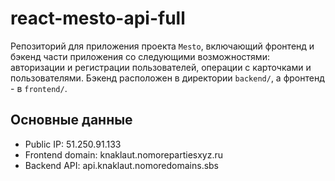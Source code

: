 # react-mesto-api-full
Репозиторий для приложения проекта `Mesto`, включающий фронтенд и бэкенд части приложения со следующими возможностями: авторизации и регистрации пользователей, операции с карточками и пользователями. Бэкенд расположен в директории `backend/`, а фронтенд - в `frontend/`. 
  
## Основные данные
* Public IP: 51.250.91.133
* Frontend domain: knaklaut.nomorepartiesxyz.ru
* Backend API: api.knaklaut.nomoredomains.sbs
